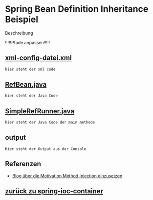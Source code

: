 # Spring Bean Definition Inheritance Beispiel

Beschreibung


!!!!!Pfade anpassen!!!!!
## [xml-config-datei.xml](../../../src/main/resources/ref/simple-ref.xml)
```xml
hier steht der xml code
```
## [RefBean.java](../../../src/main/java/ch/wesr/spring/core/container/xml/dependencyinjection/ref/RefBean.java)
````java
hier steht der Java Code
````

## [SimpleRefRunner.java](../../../src/main/java/ch/wesr/spring/core/container/xml/dependencyinjection/ref/SimpleRefRunner.java)
````java
hier steht der Java Code der main methode
````

## output
````text
Hier steht der Output aus der Console
````

## Referenzen
* [Blog über die Motivation Method Injection einzusetzen](https://spring.io/blog/2004/08/06/method-injection/)


## [zurück zu spring-ioc-container](../../../spring-ioc-container.md)
